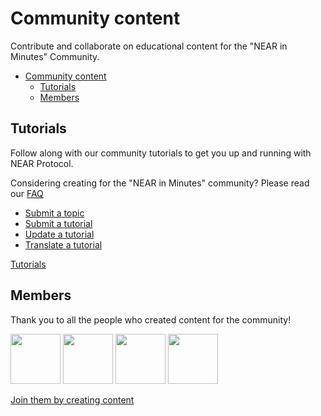 <!-- ![Community content](/assets/banner-community-content.png) -->

# Community content

Contribute and collaborate on educational content for the "NEAR in Minutes" Community.

- [Community content](#community-content)
  - [Tutorials](#tutorials)
  - [Members](#members)

## Tutorials

Follow along with our community tutorials to get you up and running with NEAR Protocol.

Considering creating for the "NEAR in Minutes" community? Please read our [FAQ](https://nearinminutes.com/faq)

- [Submit a topic](https://github.com/h4-d1/near-in-minutes/issues/new?labels=In+progress&template=submit-a-resource.md&title=%5BSUBMIT%5D)
- [Submit a tutorial](https://github.com/h4-d1/near-in-minutes/issues/new?labels=In+progress&template=submit-a-resource.md&title=%5BSUBMIT%5D)
- [Update a tutorial](https://github.com/h4-d1/near-in-minutes/issues/new?labels=In+progress&template=update-a-tutorial.md&title=%5BUPDATE%5D)
- [Translate a tutorial](https://github.com/h4-d1/near-in-minutes/issues/new?template=translate-a-resource.md&title=%5BTRANSLATE%5D)

[Tutorials](https://github.com/h4-d1/near-in-minutes/tree/master/tutorials)

## Members

Thank you to all the people who created content for the community!

<p float="left">
  <img src="https://github.com/ozanisgor.png" width="80" height="80" />
  <img src="https://github.com/norrec99.png" width="80" height="80" />
  <img src="https://github.com/hiba-machfej.png" width="80" height="80" />
  <img src="https://github.com/amgando.png" width="80" height="80" />
</p>

[Join them by creating content](https://github.com/h4-d1/near-in-minutes/issues/new?labels=In+progress&template=submit-a-resource.md&title=%5BSUBMIT%5D)
